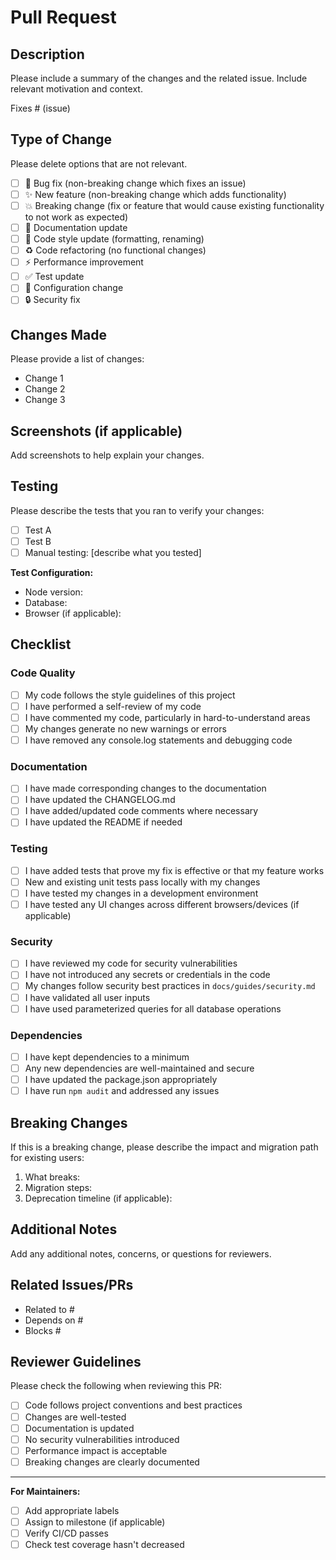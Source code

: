 # Pull Request

## Description

Please include a summary of the changes and the related issue. Include relevant motivation and context.

Fixes # (issue)

## Type of Change

Please delete options that are not relevant.

- [ ] 🐛 Bug fix (non-breaking change which fixes an issue)
- [ ] ✨ New feature (non-breaking change which adds functionality)
- [ ] 💥 Breaking change (fix or feature that would cause existing functionality to not work as expected)
- [ ] 📝 Documentation update
- [ ] 🎨 Code style update (formatting, renaming)
- [ ] ♻️ Code refactoring (no functional changes)
- [ ] ⚡ Performance improvement
- [ ] ✅ Test update
- [ ] 🔧 Configuration change
- [ ] 🔒 Security fix

## Changes Made

Please provide a list of changes:

- Change 1
- Change 2
- Change 3

## Screenshots (if applicable)

Add screenshots to help explain your changes.

## Testing

Please describe the tests that you ran to verify your changes:

- [ ] Test A
- [ ] Test B
- [ ] Manual testing: [describe what you tested]

**Test Configuration:**
- Node version:
- Database:
- Browser (if applicable):

## Checklist

### Code Quality

- [ ] My code follows the style guidelines of this project
- [ ] I have performed a self-review of my code
- [ ] I have commented my code, particularly in hard-to-understand areas
- [ ] My changes generate no new warnings or errors
- [ ] I have removed any console.log statements and debugging code

### Documentation

- [ ] I have made corresponding changes to the documentation
- [ ] I have updated the CHANGELOG.md
- [ ] I have added/updated code comments where necessary
- [ ] I have updated the README if needed

### Testing

- [ ] I have added tests that prove my fix is effective or that my feature works
- [ ] New and existing unit tests pass locally with my changes
- [ ] I have tested my changes in a development environment
- [ ] I have tested any UI changes across different browsers/devices (if applicable)

### Security

- [ ] I have reviewed my code for security vulnerabilities
- [ ] I have not introduced any secrets or credentials in the code
- [ ] My changes follow security best practices in `docs/guides/security.md`
- [ ] I have validated all user inputs
- [ ] I have used parameterized queries for all database operations

### Dependencies

- [ ] I have kept dependencies to a minimum
- [ ] Any new dependencies are well-maintained and secure
- [ ] I have updated the package.json appropriately
- [ ] I have run `npm audit` and addressed any issues

## Breaking Changes

If this is a breaking change, please describe the impact and migration path for existing users:

1. What breaks:
2. Migration steps:
3. Deprecation timeline (if applicable):

## Additional Notes

Add any additional notes, concerns, or questions for reviewers.

## Related Issues/PRs

- Related to #
- Depends on #
- Blocks #

## Reviewer Guidelines

Please check the following when reviewing this PR:

- [ ] Code follows project conventions and best practices
- [ ] Changes are well-tested
- [ ] Documentation is updated
- [ ] No security vulnerabilities introduced
- [ ] Performance impact is acceptable
- [ ] Breaking changes are clearly documented

---

**For Maintainers:**
- [ ] Add appropriate labels
- [ ] Assign to milestone (if applicable)
- [ ] Verify CI/CD passes
- [ ] Check test coverage hasn't decreased
